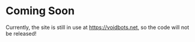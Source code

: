 # Coming Soon

Currently, the site is still in use at https://voidbots.net, so the code will not be released!
